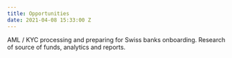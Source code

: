 ```yaml
---
title: Opportunities
date: 2021-04-08 15:33:00 Z
---
```


AML / KYC processing and preparing for Swiss banks onboarding.
Research of source of funds, analytics and reports.

